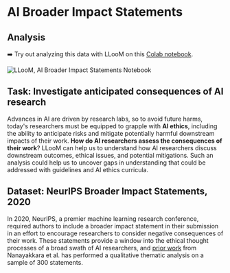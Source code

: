 # AI Broader Impact Statements

<DemoLayout curDataset="AI Broader Impact Statements" curScrollSpeed="400s"/>

## Analysis
:arrow_right: Try out analyzing this data with LLooM on this [Colab notebook](https://colab.research.google.com/drive/1CenVNlaTJWBdk3BOeKaL3jX4Y4sK3MrW?usp=sharing).

![LLooM, AI Broader Impact Statements Notebook](/media/colab_neurips.png)

## Task: Investigate anticipated consequences of AI research
Advances in AI are driven by research labs, so to avoid future harms, today's researchers must be equipped to grapple with **AI ethics**, including the ability to anticipate risks and mitigate potentially harmful downstream impacts of their work. **How do AI researchers assess the consequences of their work**? LLooM can help us to understand how AI researchers discuss downstream outcomes, ethical issues, and potential mitigations. Such an analysis could help us to uncover gaps in understanding that could be addressed with guidelines and AI ethics curricula.

## Dataset: NeurIPS Broader Impact Statements, 2020
In 2020, NeurIPS, a premier machine learning research conference, required authors to include a broader impact statement in their submission in an effort to encourage researchers to consider negative consequences of their work. These statements provide a window into the ethical thought processes of a broad swath of AI researchers, and [prior work](https://doi.org/10.1145/3461702.3462608) from Nanayakkara et al. has performed a qualitative thematic analysis on a sample of 300 statements. 